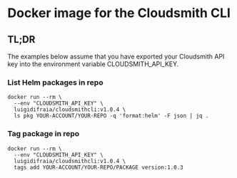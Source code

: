 # Docker image for the Cloudsmith CLI

## TL;DR

The examples below assume that you have exported your Cloudsmith API key into the environment variable CLOUDSMITH_API_KEY.

### List Helm packages in repo

```
docker run --rm \
  --env "CLOUDSMITH_API_KEY" \
  luigidifraia/cloudsmithcli:v1.0.4 \
  ls pkg YOUR-ACCOUNT/YOUR-REPO -q 'format:helm' -F json | jq .
```

### Tag package in repo

```
docker run --rm \
  --env "CLOUDSMITH_API_KEY" \
  luigidifraia/cloudsmithcli:v1.0.4 \
  tags add YOUR-ACCOUNT/YOUR-REPO/PACKAGE version:1.0.3
```

